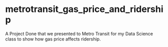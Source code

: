 # metrotransit_gas_price_and_ridership
A Project Done that we presented to Metro Transit for my Data Science class to show how gas price affects ridership.
